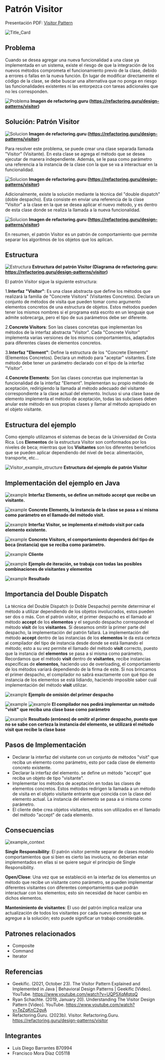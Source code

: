 # Patrón Visitor

Presentación PDF: [Visitor Pattern](./Visitor.pdf)

![Title_Card](./Images/1.png)

## Problema
Cuando se desea agregar una nueva funcionalidad a una clase ya implementada en un sistema, existe el riesgo de que la integración de los nuevos métodos comprometa el funcionamiento previo de la clase, debido a errores o fallas en la nueva función. En lugar de modificar directamente el código de la clase, se debe buscar una alternativa que no ponga en riesgo las funcionalidades existentes ni las entorpezca con tareas adicionales que no les corresponden.

![Problema](./Images/problema.png)
**Imagen de refactoring.guru (https://refactoring.guru/design-patterns/visitor)**

## Solución: Patrón Visitor

![Solucion](./Images/solucion_1.png)
**Imagen de refactoring.guru (https://refactoring.guru/design-patterns/visitor)**

Para resolver este problema, se puede crear una clase separada llamada "Visitor" (Visitante). En esta clase se agrega el método que se desea ejecutar de manera independiente. Además, se le pasa como parámetro una referencia a la instancia de la clase con la que se va a interactuar en la funcionalidad.

![Solucion](./Images/solucion_2.png)
**Imagen de refactoring.guru (https://refactoring.guru/design-patterns/visitor)**

Adicionalmente, existe la solución mediante la técnica del "double dispatch" (doble despacho). Esta consiste en enviar una referencia de la clase "Visitor" a la clase en la que se desea aplicar el nuevo método, y es dentro de esta clase donde se realiza la llamada a la nueva funcionalidad.

![Solucion](./Images/solucion_3.png)
**Imagen de refactoring.guru (https://refactoring.guru/design-patterns/visitor)**

En resumen, el patrón Visitor es un patrón de comportamiento que permite separar los algoritmos de los objetos que los aplican.


## Estructura
![Estructura](./Images/estructura.png)
**Estructura del patrón Visitor (Diagrama de refactoring.guru: https://refactoring.guru/design-patterns/visitor)**

   El patrón Visitor sigue la siguiente estructura:

1.**Interfaz "Visitor"**: Es una clase abstracta que define los métodos que realizará la familia de "Concrete Visitors" (Visitantes Concretos).
Declara un conjunto de métodos de visita que pueden tomar como argumento elementos concretos de una estructura de objetos.
Estos métodos pueden tener los mismos nombres si el programa está escrito en un lenguaje que admite sobrecarga, pero el tipo de sus parámetros debe ser diferente.

2.**Concrete Visitors**: Son las clases concretas que implementan los métodos de la interfaz abstracta "Visitor".
Cada "Concrete Visitor" implementa varias versiones de los mismos comportamientos, adaptados para diferentes clases de elementos concretos.

3.**Interfaz "Element"**: Define la estructura de los "Concrete Elements" (Elementos Concretos).
Declara un método para "aceptar" visitantes.
Este método debe tener un parámetro declarado con el tipo de la interfaz "Visitor".

4.**Concrete Elements**: Son las clases concretas que implementan la funcionalidad de la interfaz "Element".
Implementan su propio método de aceptación, redirigiendo la llamada al método adecuado del visitante correspondiente a la clase actual del elemento.
Incluso si una clase base de elemento implementa el método de aceptación, todas las subclases deben anular este método en sus propias clases y llamar al método apropiado en el objeto visitante.


## Estructura del ejemplo
Como ejemplo utilizamos el sistemas de becas de la Universidad de Costa Rica. Los **Elementos** de la estructura Visitor son conformados por los niveles de beca; mientras que los **Visitantes** son los diferentes beneficios que se pueden aplicar dependiendo del nivel de beca: alimentación, transporte, etc...

![Visitor_example_structure](./Images/12.png)
**Estructura del ejemplo de patrón Visitor**

## Implementación del ejemplo en Java

![example](./Images/13.png)
**Interfaz Elements, se define un método accept que recibe un visitante.**

![example](./Images/14.png)
**Concrete Elements, la instancia de la clase se pasa a sí misma como parámetro en el llamado del método visit.**

![example](./Images/16.png)
**Interfaz Visitor, se implementa el método visit por cada elemento existente.**

![example](./Images/17.png)
**Concrete Visitors, el comportamiento dependerá del tipo de beca (instancia) que se reciba como parámetro.**

![example](./Images/19.png)
**Cliente**

![example](./Images/20.png)
**Ejemplo de iteración, se trabaja con todas las posibles combinaciones de visitantes y elementos**

![example](./Images/21.png)
**Resultado**

## Importancia del Double Dispatch
La técnica del Double Dispatch (o Doble Despacho) permite determinar el método a utilizar dependiendo de los objetos involucrados, estos pueden ser dos o más. Con el patrón visitor, el primer despacho es el llamado al método **accept** de los **elementos** y el segundo despacho corresponde el método **visit** de los **visitantes**. Si deseamos omitir la primer parte del despacho, la implementación del patrón fallará.  La implementación del método **accept** dentro de las instancias de los **elementos** le da esta certeza al compilador del tipo de instancia desde donde se está llamando el método; esto a su vez permite el llamado del método **visit** correcto, puesto que la instancia del **elementos** se pasa a sí misma como parámetro. Recordamos que el método **visit** dentro de **visitantes**, recibe instancias específicas de **elementos**, haciendo uso de overloading, el comportamiento de los métodos variará dependiendo de la firma de este. Si nos brincamos el primer despacho, el compilador no sabrá exactamente con qué tipo de instancia de los elementos se está lidiando, haciendo imposible saber cuál implementación del método **visit** utilizar.

![example](./Images/24.png)
**Ejemplo de omisión del primer despacho**

![example](./Images/25.png)
![example](./Images/26.png)
**El compilador nos pedirá implementar un método "visit" que reciba una clase base como parámetro**

![example](./Images/27.png)
**Resultado (erróneo) de omitir el primer despacho, puesto que no se sabe con certeza la instancia del elemento, se utilizará el método visit que recibe la clase base**


## Pasos de Implementación

* Declarar la interfaz del visitante con un conjunto de métodos "visit" que reciba un elemento como parámetro, esto por cada clase de elemento concreto existente.
* Declarar la interfaz del elemento. se define un método "accept" que reciba un objeto de tipo "visitante".
* Implementar los métodos de aceptación en todas las clases de elementos concretos. Estos métodos redirigen la llamada a un método de visita en el objeto visitante entrante que coincida con la clase del elemento actual. La instancia del elemento se pasa a si misma como parámetro.
* El cliente debe crea objetos visitantes, estos son utilizados en el llamado del método "accept" de cada elemento.

## Consecuencias
![example_context](./Images/28.png)

**Single Responsibility**: El patrón visitor permite separar de clases modelo comportamientos que si bien es cierto las involucra, no deberían estar implementados en ellas si se quiere seguir el principio de Single Responsibility.

**Open/Close**: Una vez que se estableció en la interfaz de los elementos un método que recibe un visitante como parámetro, se pueden implementar diferentes visitantes con diferentes comportamientos que podrán interactuar con los elementos; esto sin necesidad de hacer cambio en dichos elementos. 

**Mantenimiento de visitantes**: El uso del patrón implica realizar una actualización de todos los visitantes por cada nuevo elemento que se agregue a la solución; esto puede significar un trabajo considerable.

## Patrones relacionados
* Composite
* Command 
* Iterator

## Referencias

* Geekific. (2021, October 23). The Visitor Pattern Explained and Implemented in Java | Behavioral Design Patterns | Geekific [Video]. YouTube. https://www.youtube.com/watch?v=UQP5XqMqtqQ
* Ryan Schachte. (2019, January 20). Understanding The Visitor Design Pattern [Video]. YouTube. https://www.youtube.com/watch?v=TeZqKnC2gvA
* Refactoring.Guru. (2023b). Visitor. Refactoring.Guru. https://refactoring.guru/design-patterns/visitor

## Integrantes

* Luis Diego Barrantes B70994
* Francisco Mora Díaz C05118


